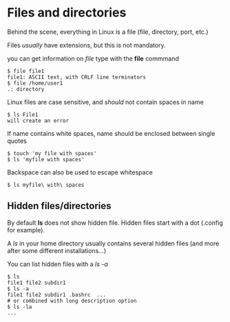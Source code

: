 # Files and directories

Behind the scene, everything in Linux is a file (file, directory, port, etc.)

Files *usually* have extensions, but this is not mandatory.

you can get information on *file* type with the **file** commmand

    $ file file1
    file1: ASCII text, with CRLF line terminators
    $ file /home/user1
    .: directory

Linux files are case sensitive, and *should* not contain spaces in name

    $ ls File1
    will create an error

If name contains white spaces, name should be enclosed between single quotes

    $ touch 'my file with spaces'
    $ ls 'myfile with spaces'

Backspace can also be used to escape whitespace

    $ ls myfile\ with\ spaces

## Hidden files/directories

By default **ls** does not show hidden file.
Hidden files start with a dot (.config for example).

A *ls* in your home directory usually contains several hidden files (and more after some different installations...)

You can list hidden files with a *ls -a*

    $ ls
    file1 file2 subdir1
    $ ls -a
    file1 file2 subdir1 .bashrc  ...
    # or combined with long description option
    $ ls -la
    ...
